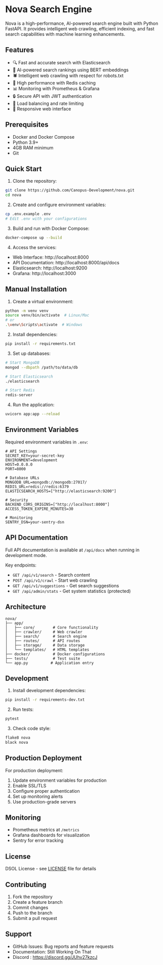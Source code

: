 # Nova Search Engine

Nova is a high-performance, AI-powered search engine built with Python FastAPI. It provides intelligent web crawling, efficient indexing, and fast search capabilities with machine learning enhancements.

## Features

- 🔍 Fast and accurate search with Elasticsearch
- 🤖 AI-powered search rankings using BERT embeddings
- 🕷️ Intelligent web crawling with respect for robots.txt
- 🚀 High performance with Redis caching
- 📊 Monitoring with Prometheus & Grafana
- 🔒 Secure API with JWT authentication
- 🎯 Load balancing and rate limiting
- 📱 Responsive web interface

## Prerequisites

- Docker and Docker Compose
- Python 3.9+
- 4GB RAM minimum
- Git

## Quick Start

1. Clone the repository:
```bash
git clone https://github.com/Canopus-Development/nova.git
cd nova
```

2. Create and configure environment variables:
```bash
cp .env.example .env
# Edit .env with your configurations
```

3. Build and run with Docker Compose:
```bash
docker-compose up --build
```

4. Access the services:
- Web Interface: http://localhost:8000
- API Documentation: http://localhost:8000/api/docs
- Elasticsearch: http://localhost:9200
- Grafana: http://localhost:3000

## Manual Installation

1. Create a virtual environment:
```bash
python -m venv venv
source venv/bin/activate  # Linux/Mac
# or
.\venv\Scripts\activate  # Windows
```

2. Install dependencies:
```bash
pip install -r requirements.txt
```

3. Set up databases:
```bash
# Start MongoDB
mongod --dbpath /path/to/data/db

# Start Elasticsearch
./elasticsearch

# Start Redis
redis-server
```

4. Run the application:
```bash
uvicorn app:app --reload
```

## Environment Variables

Required environment variables in `.env`:

```env
# API Settings
SECRET_KEY=your-secret-key
ENVIRONMENT=development
HOST=0.0.0.0
PORT=8000

# Database URLs
MONGODB_URL=mongodb://mongodb:27017/
REDIS_URL=redis://redis:6379
ELASTICSEARCH_HOSTS=["http://elasticsearch:9200"]

# Security
BACKEND_CORS_ORIGINS=["http://localhost:8000"]
ACCESS_TOKEN_EXPIRE_MINUTES=30

# Monitoring
SENTRY_DSN=your-sentry-dsn
```

## API Documentation

Full API documentation is available at `/api/docs` when running in development mode.

Key endpoints:
- `GET /api/v1/search` - Search content
- `POST /api/v1/crawl` - Start web crawling
- `GET /api/v1/suggestions` - Get search suggestions
- `GET /api/admin/stats` - Get system statistics (protected)

## Architecture

```
nova/
├── app/
│   ├── core/        # Core functionality
│   ├── crawler/     # Web crawler
│   ├── search/      # Search engine
│   ├── routes/      # API routes
│   ├── storage/     # Data storage
│   └── templates/   # HTML templates
├── docker/          # Docker configurations
├── tests/           # Test suite
└── app.py          # Application entry
```

## Development

1. Install development dependencies:
```bash
pip install -r requirements-dev.txt
```

2. Run tests:
```bash
pytest
```

3. Check code style:
```bash
flake8 nova
black nova
```

## Production Deployment

For production deployment:

1. Update environment variables for production
2. Enable SSL/TLS
3. Configure proper authentication
4. Set up monitoring alerts
5. Use production-grade servers

## Monitoring

- Prometheus metrics at `/metrics`
- Grafana dashboards for visualization
- Sentry for error tracking

## License

DSOL License - see [LICENSE](LICENSE.md) file for details

## Contributing

1. Fork the repository
2. Create a feature branch
3. Commit changes
4. Push to the branch
5. Submit a pull request

## Support

- GitHub Issues: Bug reports and feature requests
- Documentation: Still Working On That
- Discord : https://discord.gg/JUhv27kzcJ


